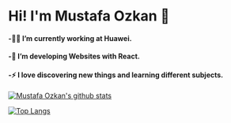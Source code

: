# Hi! I'm Mustafa Ozkan 👋
#### -👨‍💻 I’m currently working at Huawei.
#### -🔭 I’m developing Websites with React.
#### -⚡ I love discovering new things and learning different subjects.

[![Mustafa Ozkan's github stats](https://github-readme-stats.vercel.app/api?username=mustafaoezkan&count_private=true&show_icons=true&theme=cobalt&hide_rank=false)](https://github.com/mustafaoezkan/github-readme-stats)

[![Top Langs](https://github-readme-stats.vercel.app/api/top-langs/?username=mustafaoezkan)](https://github.com/mustafaoezkan/github-readme-stats)

